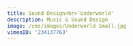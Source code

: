 ```yaml
---
title: Sound Design<br>'Underworld'
description: Music & Sound Design
image: /cms/images/Underworld Small.jpg
vimeoID: '234137763'
---
```













